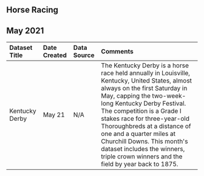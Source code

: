 ## Horse Racing

## May 2021

|Dataset Title| Date Created |Data Source|Comments|
|:----|:-------------|:---------|:-------|
|Kentucky Derby| May 21       |N/A| The Kentucky Derby is a horse race held annually in Louisville, Kentucky, United States, almost always on the first Saturday in May, capping the two-week-long Kentucky Derby Festival. The competition is a Grade I stakes race for three-year-old Thoroughbreds at a distance of one and a quarter miles at Churchill Downs. This month's dataset includes the winners, triple crown winners and the field by year back to 1875.      |

